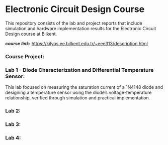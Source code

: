 # Electronic Circuit Design Course

This repository consists of the lab and project reports that include simulation and hardware implementation results for the Electronic Circuit Design course at Bilkent.

***course link:*** https://kilyos.ee.bilkent.edu.tr/~eee313/description.html



### Course Project:

### Lab 1 - Diode Characterization and Differential Temperature Sensor:
This lab focused on measuring the saturation current of a 1N4148 diode and designing a temperature sensor using the diode’s voltage-temperature relationship, verified through simulation and practical implementation.

### Lab 2:

### Lab 3:

### Lab 4:
